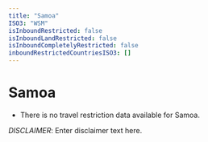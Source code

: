 ```yaml
---
title: "Samoa"
ISO3: "WSM"
isInboundRestricted: false
isInboundLandRestricted: false
isInboundCompletelyRestricted: false
inboundRestrictedCountriesISO3: []
---
```


# Samoa

* There is no travel restriction data available for Samoa.

*DISCLAIMER*: Enter disclaimer text here.
